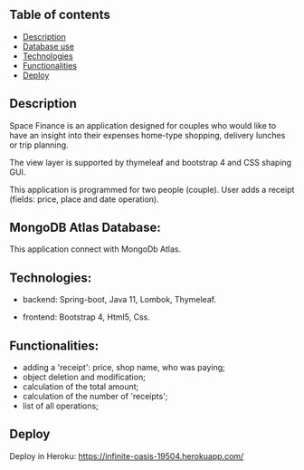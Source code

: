 ## Table of contents
* [Description](#description)
* [Database use](#mongoDB)
* [Technologies](#technologies)
* [Functionalities](#functionalities)
* [Deploy](#deploy)


## Description

Space Finance is an application designed for couples who would like to have an insight into their expenses
home-type shopping, delivery lunches or trip planning.

The view layer is supported by thymeleaf and bootstrap 4 and CSS shaping GUI.

This application is programmed for two people (couple). User adds a receipt (fields: price, place and date operation).


## MongoDB Atlas Database:

This application connect with MongoDb Atlas.

## Technologies:

- backend: Spring-boot, Java 11, Lombok, Thymeleaf.
  
- frontend: Bootstrap 4, Html5, Css.

## Functionalities:

- adding a 'receipt': price, shop name, who was paying;
- object deletion and modification;
- calculation of the total amount;
- calculation of the number of 'receipts';
- list of all operations;

## Deploy

Deploy in Heroku: https://infinite-oasis-19504.herokuapp.com/
